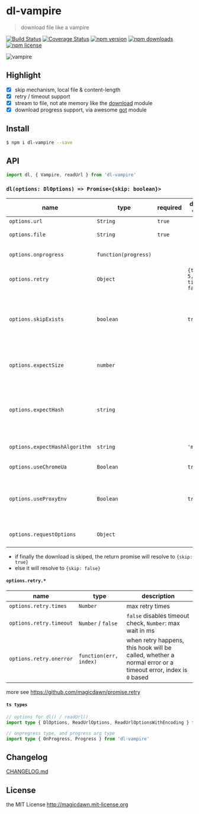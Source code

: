 # dl-vampire

> download file like a vampire

[![Build Status](https://img.shields.io/github/actions/workflow/status/magicdawn/dl-vampire/ci.yml?branch=main&style=flat-square)](https://github.com/magicdawn/dl-vampire/actions/workflows/ci.yml)
[![Coverage Status](https://img.shields.io/codecov/c/github/magicdawn/dl-vampire.svg?style=flat-square)](https://codecov.io/gh/magicdawn/dl-vampire)
[![npm version](https://img.shields.io/npm/v/dl-vampire.svg?style=flat-square)](https://www.npmjs.com/package/dl-vampire)
[![npm downloads](https://img.shields.io/npm/dm/dl-vampire.svg?style=flat-square)](https://www.npmjs.com/package/dl-vampire)
[![npm license](https://img.shields.io/npm/l/dl-vampire.svg?style=flat-square)](http://magicdawn.mit-license.org)

![vampire](https://cdn.jsdelivr.net/gh/magicdawn/dl-vampire/vampire.jpeg)

## Highlight

- [x] skip mechanism, local file & content-length
- [x] retry / timeout support
- [x] stream to file, not ate memory like the [download](https://github.com/kevva/download/issues?utf8=%E2%9C%93&q=memory+) module
- [x] download progress support, via awesome [got](https://github.com/sindresorhus/got) module

## Install

```sh
$ npm i dl-vampire --save
```

## API

```js
import dl, { Vampire, readUrl } from 'dl-vampire'
```

### `dl(options: DlOptions) => Promise<{skip: boolean}>`

| name                          | type                 | required | default value                | description                                                                                                           |
| ----------------------------- | -------------------- | -------- | ---------------------------- | --------------------------------------------------------------------------------------------------------------------- |
| `options.url`                 | `String`             | `true`   |                              | the download url                                                                                                      |
| `options.file`                | `String`             | `true`   |                              | the local target file path                                                                                            |
| `options.onprogress`          | `function(progress)` |          |                              | [got `downloadProgress` event listener](https://github.com/sindresorhus/got#ondownloadprogress-progress)              |
| `options.retry`               | `Object`             |          | `{times: 5, timeout: false}` | retry options, will pass to [promise.retry](https://github.com/magicdawn/promise.retry#pretry)                        |
| `options.skipExists`          | `boolean`            |          | `true`                       | if local file already exists _AND_ file stat size match response `content-length` size, the download will be skiped   |
| `options.expectSize`          | `number`             |          |                              | validate local file `stat.size === expectSize`, if check pass the download will be skiped                             |
| `options.expectHash`          | `string`             |          |                              | validate local file `file.hash === expectHash`, using `expectHashAlgorithm` if check pass the download will be skiped |
| `options.expectHashAlgorithm` | `string`             |          | `'md5'`                      | the expect hash algorithm, default `md5`                                                                              |
| `options.useChromeUa`         | `Boolean`            |          | `true`                       | use `user-agent` of the Chrome Browser                                                                                |
| `options.useProxyEnv`         | `Boolean`            |          | `true`                       | use `proxy-agent` module, will use `http_proxy` / `https_proxy` / `all_proxy` env variable                            |
| `options.requestOptions`      | `Object`             |          |                              | custom request options, see [request options](https://github.com/request/request#requestoptions-callback)             |

- if finally the download is skiped, the return promise will resolve to `{skip: true}`
- else it will resolve to `{skip: false}`

#### `options.retry.*`

| name                    | type                   | description                                                                                                 |
| ----------------------- | ---------------------- | ----------------------------------------------------------------------------------------------------------- |
| `options.retry.times`   | `Number`               | max retry times                                                                                             |
| `options.retry.timeout` | `Number` / `false`     | `false` disables timeout check, `Number`: max wait in ms                                                    |
| `options.retry.onerror` | `function(err, index)` | when retry happens, this hook will be called, whether a normal error or a timeout error, index is `0` based |

more see https://github.com/magicdawn/promise.retry

#### `ts types`

```ts
// options for dl() / readUrl()
import type { DlOptions, ReadUrlOptions, ReadUrlOptionsWithEncoding } from 'dl-vampire'

// onpregress type, and progress arg type
import type { OnProgress, Progress } from 'dl-vampire'
```

## Changelog

[CHANGELOG.md](CHANGELOG.md)

## License

the MIT License http://magicdawn.mit-license.org
